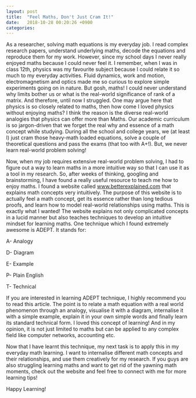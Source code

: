```yaml
---
layout: post
title:  "Feel Maths, Don't Just Cram It!"
date:   2018-10-28 00:20:26 +0900
categories: 
---
```


As a researcher, solving math equations is my everyday job. I read complex research papers, understand underlying maths, decode the equations and reproduce them for my work. However, since my school days I never really enjoyed maths because I could never feel it. I remember, when I was in class 12th, physics was my favourite subject because I could relate it so much to my everyday activities. Fluid dynamics, work and motion, electromagnetism and optics made me so curious to explore simple experiments going on in nature. But gosh, maths! I could never understand why limits bother us or what is the real-world significance of rank of a matrix. And therefore, until now I struggled. One may argue here that physics is so closely related to maths, then how come I loved physics without enjoying maths? I think the reason is the diverse real-world analogies that physics can offer more than Maths. Our academic curriculum is so jargon-driven that we forget the real why and essence of a math concept while studying. During all the school and college years, we (at least I) just cram those heavy-math loaded equations, solve a couple of theoretical questions and pass the exams (that too with A+!). But, we never learn real-world problem solving!

Now, when my job requires extensive real-world problem solving, I had to figure out a way to learn maths in a more intuitive way so that I can use it as a tool in my research. So, after weeks of thinking, googling and brainstorming, I have found a really useful resource to teach me how to enjoy maths. I found a website called www.betterexplained.com that explains math concepts very intuitively. The purpose of this website is to actually feel a math concept, get its essence rather than long tedious proofs, and learn how to model real-world relationships using maths. This is exactly what I wanted! The website explains not only complicated concepts in a lucid manner but also teaches techniques to develop an intuitive mindset for learning maths. One technique which I found extremely awesome is ADEPT. It stands for:

A- Analogy

D- Diagram

E- Example

P- Plain English

T- Technical

If you are interested in learning ADEPT technique, I highly recommend you to read this article. The point is to relate a math equation with a real world phenomenon through an analogy, visualise it with a diagram, internalise it with a simple example, explain it in your own simple words and finally learn its standard technical form. I loved this concept of learning! And in my opinion, it is not just limited to maths but can be applied to any complex field like computer networks, accounting etc.

Now that I have learnt this technique, my next task is to apply this in my everyday math learning. I want to internalise different math concepts and their relationships, and use them creatively for my research. If you guys are also struggling learning maths and want to get rid of the yawning math moments, check out the website and feel free to connect with me for more learning tips!

Happy Learning!

